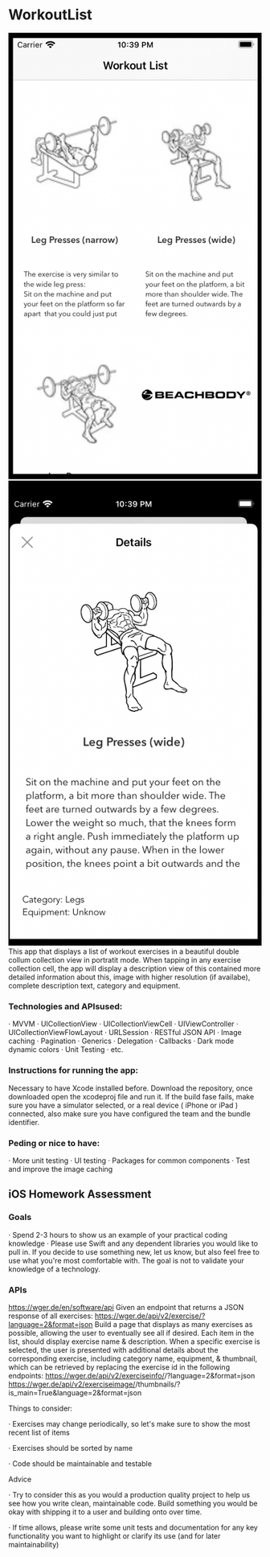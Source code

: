 # WorkoutList

![pic1](ScreenShot1.png)
![pic1](ScreenShot2.png)
This app that displays a list of workout exercises in a beautiful double collum collection view in portratit mode.  When tapping in any exercise collection cell, the app will display a description view of this contained more detailed information about this, image with higher resolution (if availabe), complete description text, category and equipment. 

### Technologies and APIsused:

·         MVVM
·         UICollectionView
·         UICollectionViewCell
·         UIViewController
·         UICollectionViewFlowLayout
·         URLSession
·         RESTful JSON API
·         Image caching 
·         Pagination
·         Generics
·         Delegation
·         Callbacks 
·         Dark mode dynamic colors 
·         Unit Testing
·         etc.

### Instructions for running the app:
Necessary to have Xcode installed before. Download the repository, once downloaded open the xcodeproj file and run it. If the build fase fails, make sure you have a simulator selected, or a real device ( iPhone or iPad ) connected, also make sure you have configured the team and the bundle identifier. 

### Peding or nice to have:

·         More unit testing
·         UI testing
·         Packages for common components
·         Test and improve the image caching 



## iOS Homework Assessment


### Goals

·         Spend 2-3 hours to show us an example of your practical coding knowledge
·         Please use Swift and any dependent libraries you would like to pull in. If you decide to use something new, let us know, but also feel free to use what you're most comfortable with. The goal is not to validate your knowledge of a technology. 

 

### APIs
https://wger.de/en/software/api 
Given an endpoint that returns a JSON response of all exercises:
https://wger.de/api/v2/exercise/?language=2&format=json 
Build a page that displays as many exercises as possible, allowing the user to eventually see all if desired. Each item in the list, should display exercise name & description. When a specific exercise is selected, the user is presented with additional details about the corresponding exercise, including category name, equipment, & thumbnail, which can be retrieved by replacing the exercise id in the following endpoints:
https://wger.de/api/v2/exerciseinfo/<id>/?language=2&format=json
https://wger.de/api/v2/exerciseimage/<id>/thumbnails/?is_main=True&language=2&format=json 

 

 

Things to consider:

·         Exercises may change periodically, so let's make sure to show the most recent list of items

·         Exercises should be sorted by name

·         Code should be maintainable and testable

 

Advice

·         Try to consider this as you would a production quality project to help us see how you write clean, maintainable code. Build something you would be okay with shipping it to a user and building onto over time.

·         If time allows, please write some unit tests and documentation for any key functionality you want to highlight or clarify its use (and for later maintainability)


